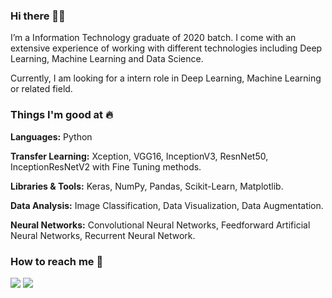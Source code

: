 ### Hi there 👋🏻 
I’m a Information Technology graduate of 2020 batch. I come with an extensive experience of working with different technologies including Deep Learning, Machine Learning and Data Science.

Currently, I am looking for a intern role in Deep Learning, Machine Learning or related field. 

### Things I'm good at :fire:
**Languages:**  Python

**Transfer Learning:** Xception, VGG16, InceptionV3, ResnNet50, InceptionResNetV2 with Fine Tuning methods.

**Libraries & Tools:** Keras, NumPy, Pandas, Scikit-Learn, Matplotlib.

**Data Analysis:** Image Classification, Data Visualization, Data Augmentation.

**Neural Networks:** Convolutional Neural Networks, Feedforward Artificial Neural Networks, Recurrent Neural Network.

### How to reach me 📱

[<img target="_blank" src="https://img.icons8.com/cotton/64/000000/whatsapp--v4.png"/>](https://wa.me/918605498378) [<img target="_blank" src="https://img.icons8.com/doodle/64/000000/linkedin-circled.png"/>](https://www.linkedin.com/in/ritik-vaidande-6a1117168/)
